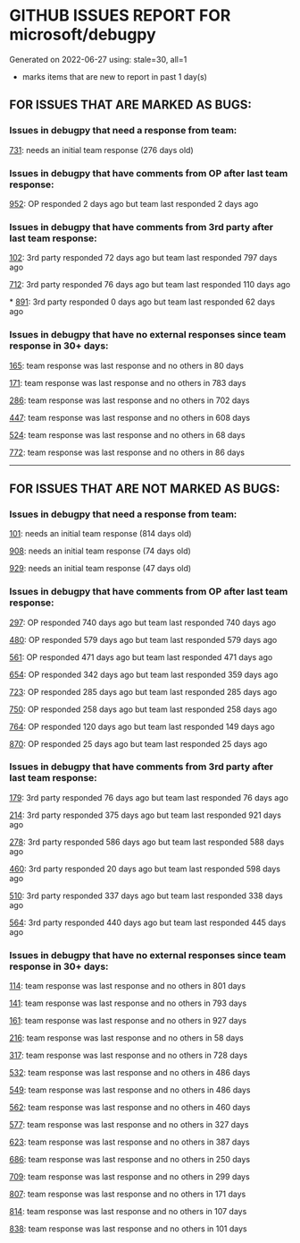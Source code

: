 
# GITHUB ISSUES REPORT FOR microsoft/debugpy


Generated on 2022-06-27 using: stale=30, all=1


* marks items that are new to report in past 1 day(s)


## FOR ISSUES THAT ARE MARKED AS BUGS:


### Issues in debugpy that need a response from team:


  [731](https://github.com/microsoft/debugpy/issues/731 "Debugger does not work with Konsole as externalTerminal"): needs an initial team response (276 days old)

### Issues in debugpy that have comments from OP after last team response:


  [952](https://github.com/microsoft/debugpy/issues/952 "Debugger stuck trying to load variables"): OP responded 2 days ago but team last responded 2 days ago

### Issues in debugpy that have comments from 3rd party after last team response:


  [102](https://github.com/microsoft/debugpy/issues/102 "Gunicorn: Attach to Process Id Error - Timed out waiting for debug server to connect"): 3rd party responded 72 days ago but team last responded 797 days ago

  [712](https://github.com/microsoft/debugpy/issues/712 "notification like &quot;Failed launch debugger for child process xxxx&quot;."): 3rd party responded 76 days ago but team last responded 110 days ago

\* [891](https://github.com/microsoft/debugpy/issues/891 "Error: Server[1] disconnected unexpectedly when typing anything in the Python debug console while debugging"): 3rd party responded 0 days ago but team last responded 62 days ago

### Issues in debugpy that have no external responses since team response in 30+ days:


  [165](https://github.com/microsoft/debugpy/issues/165 "Entry points aren't being found while test debugging"): team response was last response and no others in 80 days

  [171](https://github.com/microsoft/debugpy/issues/171 "Ctrl+C causes KeyboardInterrupt inside pydevd"): team response was last response and no others in 783 days

  [286](https://github.com/microsoft/debugpy/issues/286 "Attach to local process assumes i386 architecture? "): team response was last response and no others in 702 days

  [447](https://github.com/microsoft/debugpy/issues/447 "Running `breakpoint()` in the watch causes buggy behaviour"): team response was last response and no others in 608 days

  [524](https://github.com/microsoft/debugpy/issues/524 "Debugging on a remote machine doesn't work"): team response was last response and no others in 68 days

  [772](https://github.com/microsoft/debugpy/issues/772 "CXXABI requirement"): team response was last response and no others in 86 days

---

## FOR ISSUES THAT ARE NOT MARKED AS BUGS:


### Issues in debugpy that need a response from team:


  [101](https://github.com/microsoft/debugpy/issues/101 "Limitation of the number of variables"): needs an initial team response (814 days old)

  [908](https://github.com/microsoft/debugpy/issues/908 "Create persistent custom commands"): needs an initial team response (74 days old)

  [929](https://github.com/microsoft/debugpy/issues/929 "Windows: debugger uses lowercase drive letter for script path"): needs an initial team response (47 days old)

### Issues in debugpy that have comments from OP after last team response:


  [297](https://github.com/microsoft/debugpy/issues/297 "Could a disable_attach API available?"): OP responded 740 days ago but team last responded 740 days ago

  [480](https://github.com/microsoft/debugpy/issues/480 "Error message for embedded python adapter timeout"): OP responded 579 days ago but team last responded 579 days ago

  [561](https://github.com/microsoft/debugpy/issues/561 "Treat mapped files as my code"): OP responded 471 days ago but team last responded 471 days ago

  [654](https://github.com/microsoft/debugpy/issues/654 "Support for supportsLoadedSourcesRequest"): OP responded 342 days ago but team last responded 359 days ago

  [723](https://github.com/microsoft/debugpy/issues/723 "Provide public API to attach debugger in excepthook and see unhandled exception"): OP responded 285 days ago but team last responded 285 days ago

  [750](https://github.com/microsoft/debugpy/issues/750 "Support PEP 582 (__pypackages__) for just-my-code and user-uncaught exceptions"): OP responded 258 days ago but team last responded 258 days ago

  [764](https://github.com/microsoft/debugpy/issues/764 "Problems with python in VSC, eg. not working logs and pathlib and importlib.util"): OP responded 120 days ago but team last responded 149 days ago

  [870](https://github.com/microsoft/debugpy/issues/870 "Provide APIs to stop listening / stop debugger"): OP responded 25 days ago but team last responded 25 days ago

### Issues in debugpy that have comments from 3rd party after last team response:


  [179](https://github.com/microsoft/debugpy/issues/179 "Build native binaries on ci and distribute those."): 3rd party responded 76 days ago but team last responded 76 days ago

  [214](https://github.com/microsoft/debugpy/issues/214 "Step-back / Time Travel Debugging"): 3rd party responded 375 days ago but team last responded 921 days ago

  [278](https://github.com/microsoft/debugpy/issues/278 "When ungrouped, list and dict variables have inconvenient sort order"): 3rd party responded 586 days ago but team last responded 588 days ago

  [460](https://github.com/microsoft/debugpy/issues/460 "Cannot Attach again after disconnect"): 3rd party responded 20 days ago but team last responded 598 days ago

  [510](https://github.com/microsoft/debugpy/issues/510 "Stop at breakpoints during evaluate request (recursive debugging)"): 3rd party responded 337 days ago but team last responded 338 days ago

  [564](https://github.com/microsoft/debugpy/issues/564 "Ignore &quot;justMyCode&quot; flag when doing a step into target"): 3rd party responded 440 days ago but team last responded 445 days ago

### Issues in debugpy that have no external responses since team response in 30+ days:


  [114](https://github.com/microsoft/debugpy/issues/114 "repr () not used in window displays (Issue #1661 continued)"): team response was last response and no others in 801 days

  [141](https://github.com/microsoft/debugpy/issues/141 "redirect input on debug"): team response was last response and no others in 793 days

  [161](https://github.com/microsoft/debugpy/issues/161 "Support the equivalent of Autos in VS"): team response was last response and no others in 927 days

  [216](https://github.com/microsoft/debugpy/issues/216 "Launch VSCode via PYTHONBREAKPOINT and Python 3.7's breakpoint() function."): team response was last response and no others in 58 days

  [317](https://github.com/microsoft/debugpy/issues/317 "Make variable order for dict keys configurable"): team response was last response and no others in 728 days

  [532](https://github.com/microsoft/debugpy/issues/532 "[Investigate] Remote attach without launching adapter subprocess"): team response was last response and no others in 486 days

  [549](https://github.com/microsoft/debugpy/issues/549 "timeout or cancelling of debugpy.connect call"): team response was last response and no others in 486 days

  [562](https://github.com/microsoft/debugpy/issues/562 "Add support for terminateThreads request."): team response was last response and no others in 460 days

  [577](https://github.com/microsoft/debugpy/issues/577 "Support `restart` in terminated event in debug adapter"): team response was last response and no others in 327 days

  [623](https://github.com/microsoft/debugpy/issues/623 "Improve logging of loading of native library (used to set tracing to all threads)"): team response was last response and no others in 387 days

  [686](https://github.com/microsoft/debugpy/issues/686 "Debug inline values shows values twice"): team response was last response and no others in 250 days

  [709](https://github.com/microsoft/debugpy/issues/709 "Support pyside6 (without frame-eval mode)"): team response was last response and no others in 299 days

  [807](https://github.com/microsoft/debugpy/issues/807 "VS Code IDE Freezes on Remote Breakpoint"): team response was last response and no others in 171 days

  [814](https://github.com/microsoft/debugpy/issues/814 "Provide a way to notify users of where a RecursionError happens"): team response was last response and no others in 107 days

  [838](https://github.com/microsoft/debugpy/issues/838 "Debug output and watches don't use custom repr()/str() for long strings?"): team response was last response and no others in 101 days

